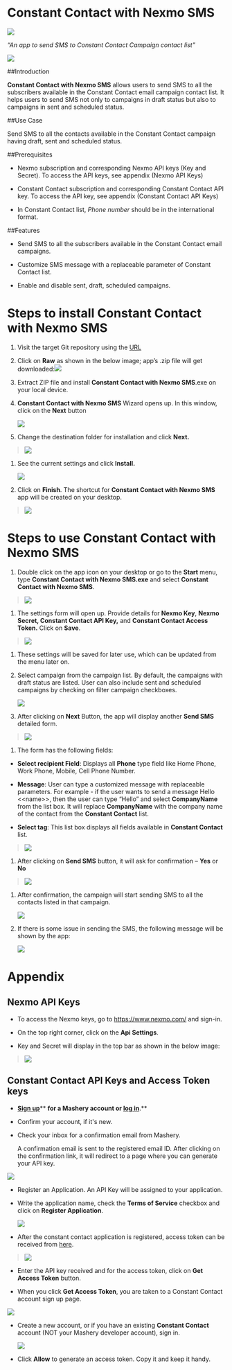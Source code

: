 # Constant Contact with Nexmo SMS

<img src="https://github.com/AdvaiyaLabs/Constant-Contact-with-Nexmo-SMS/blob/master/Docs/image1.pngimage1.png">

*“An app to send SMS to Constant Contact Campaign contact list”*

<img src="https://github.com/AdvaiyaLabs/Constant-Contact-with-Nexmo-SMS/blob/master/Docs/image1.pngimage2.png">

##Introduction 

**Constant Contact with Nexmo SMS** allows users to send SMS to all the subscribers available in the Constant Contact email campaign contact list. It helps users to send SMS not only to campaigns in draft status but also to campaigns in sent and scheduled status.

##Use Case

Send SMS to all the contacts available in the Constant Contact campaign having draft, sent and scheduled status.

##Prerequisites

-   Nexmo subscription and corresponding Nexmo API keys (Key and Secret). To access the API keys, see appendix (Nexmo API Keys)

-   Constant Contact subscription and corresponding Constant Contact API key. To access the API key, see appendix (Constant Contact API Keys)

-   In Constant Contact list, *Phone number* should be in the international format.

##Features

-   Send SMS to all the subscribers available in the Constant Contact email campaigns.

-   Customize SMS message with a replaceable parameter of Constant Contact list.

-   Enable and disable sent, draft, scheduled campaigns.

Steps to install Constant Contact with Nexmo SMS 
=================================================

1.  Visit the target Git repository using the [URL ]()

2.  Click on **Raw** as shown in the below image; app’s .zip file will get downloaded:<img src="https://github.com/AdvaiyaLabs/Constant-Contact-with-Nexmo-SMS/blob/master/Docs/image1.pngimage3.png">

3.  Extract ZIP file and install **Constant Contact with Nexmo SMS**.exe on your local device.

4.  **Constant Contact with Nexmo SMS** Wizard opens up. In this window, click on the **Next** button

    <img src="https://github.com/AdvaiyaLabs/Constant-Contact-with-Nexmo-SMS/blob/master/Docs/image1.pngimage4.png">

5.  Change the destination folder for installation and click **Next.**

> <img src="https://github.com/AdvaiyaLabs/Constant-Contact-with-Nexmo-SMS/blob/master/Docs/image1.pngimage5.png">

1.  See the current settings and click **Install.**

    <img src="https://github.com/AdvaiyaLabs/Constant-Contact-with-Nexmo-SMS/blob/master/Docs/image1.pngimage6.png">

2.  Click on **Finish**. The shortcut for **Constant Contact with Nexmo SMS** app will be created on your desktop.

> <img src="https://github.com/AdvaiyaLabs/Constant-Contact-with-Nexmo-SMS/blob/master/Docs/image1.pngimage7.png">

Steps to use Constant Contact with Nexmo SMS 
=============================================

1.  Double click on the app icon on your desktop or go to the **Start** menu, type **Constant Contact with Nexmo SMS.exe** and select **Constant Contact with Nexmo SMS**.

> <img src="https://github.com/AdvaiyaLabs/Constant-Contact-with-Nexmo-SMS/blob/master/Docs/image1.pngimage8.png">

1.  The settings form will open up. Provide details for **Nexmo Key**, **Nexmo Secret, Constant Contact API Key,** and **Constant Contact Access Token.** Click on **Save**.

> <img src="https://github.com/AdvaiyaLabs/Constant-Contact-with-Nexmo-SMS/blob/master/Docs/image1.pngimage9.png">

1.  These settings will be saved for later use, which can be updated from the menu later on.

2.  Select campaign from the campaign list. By default, the campaigns with draft status are listed. User can also include sent and scheduled campaigns by checking on filter campaign checkboxes.

    <img src="https://github.com/AdvaiyaLabs/Constant-Contact-with-Nexmo-SMS/blob/master/Docs/image1.pngimage10.png">

3.  After clicking on **Next** Button, the app will display another **Send SMS** detailed form.

> <img src="https://github.com/AdvaiyaLabs/Constant-Contact-with-Nexmo-SMS/blob/master/Docs/image1.pngimage11.png">

1.  The form has the following fields:

-   **Select recipient Field**: Displays all **Phone** type field like Home Phone, Work Phone, Mobile, Cell Phone Number.

-   **Message**: User can type a customized message with replaceable parameters. For example - if the user wants to send a message Hello &lt;&lt;name&gt;&gt;, then the user can type “Hello” and select **CompanyName** from the list box. It will replace **CompanyName** with the company name of the contact from the **Constant Contact** list.

-   **Select tag**: This list box displays all fields available in **Constant Contact** list.

> <img src="https://github.com/AdvaiyaLabs/Constant-Contact-with-Nexmo-SMS/blob/master/Docs/image1.pngimage12.png">

1.  After clicking on **Send SMS** button, it will ask for confirmation – **Yes** or **No**

> <img src="https://github.com/AdvaiyaLabs/Constant-Contact-with-Nexmo-SMS/blob/master/Docs/image1.pngimage13.png">

1.  After confirmation, the campaign will start sending SMS to all the contacts listed in that campaign.

    <img src="https://github.com/AdvaiyaLabs/Constant-Contact-with-Nexmo-SMS/blob/master/Docs/image1.pngimage14.png">

2.  If there is some issue in sending the SMS, the following message will be shown by the app:

    <img src="https://github.com/AdvaiyaLabs/Constant-Contact-with-Nexmo-SMS/blob/master/Docs/image1.pngimage15.png">

Appendix
========

Nexmo API Keys
--------------

-   To access the Nexmo keys, go to <https://www.nexmo.com/> and sign-in.

-   On the top right corner, click on the **Api Settings**.

-   Key and Secret will display in the top bar as shown in the below image:

> <img src="https://github.com/AdvaiyaLabs/Constant-Contact-with-Nexmo-SMS/blob/master/Docs/image1.pngimage16.png">

Constant Contact API Keys and Access Token keys
-----------------------------------------------

-   [**Sign up**](https://constantcontact.mashery.com/member/register)** **for a Mashery account or [**log in**](https://constantcontact.mashery.com/login)**.**

-   Confirm your account, if it's new.

-   Check your inbox for a confirmation email from Mashery.

    A confirmation email is sent to the registered email ID. After clicking on the confirmation link, it will redirect to a page where you can generate your API key.

<img src="https://github.com/AdvaiyaLabs/Constant-Contact-with-Nexmo-SMS/blob/master/Docs/image1.pngimage17.png">

-   Register an Application. An API Key will be assigned to your application.

-   Write the application name, check the **Terms of Service** checkbox and click on **Register Application**.

    <img src="https://github.com/AdvaiyaLabs/Constant-Contact-with-Nexmo-SMS/blob/master/Docs/image1.pngimage18.png">

-   After the constant contact application is registered, access token can be received from [here](https://constantcontact.mashery.com/io-docs).

> <img src="https://github.com/AdvaiyaLabs/Constant-Contact-with-Nexmo-SMS/blob/master/Docs/image1.pngimage19.png">

-   Enter the API key received and for the access token, click on **Get Access Token** button.

-   When you click **Get Access Token**, you are taken to a Constant Contact account sign up page.

<img src="https://github.com/AdvaiyaLabs/Constant-Contact-with-Nexmo-SMS/blob/master/Docs/image1.pngimage20.png">

-   Create a new account, or if you have an existing **Constant Contact** account (NOT your Mashery developer account), sign in.

    <img src="https://github.com/AdvaiyaLabs/Constant-Contact-with-Nexmo-SMS/blob/master/Docs/image1.pngimage21.png">

-   Click **Allow** to generate an access token. Copy it and keep it handy.
